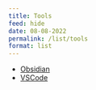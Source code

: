 ```yaml
---
title: Tools
feed: hide
date: 08-08-2022
permalink: /list/tools
format: list
---
```


- [Obsidian](https://obsidian.md)
- [VSCode](https://code.visualstudio.com/)